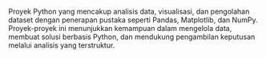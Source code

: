 Proyek Python yang mencakup analisis data, visualisasi, dan pengolahan dataset dengan penerapan pustaka seperti Pandas, Matplotlib, dan NumPy. Proyek-proyek ini menunjukkan kemampuan dalam mengelola data, membuat solusi berbasis Python, dan mendukung pengambilan keputusan melalui analisis yang terstruktur.

